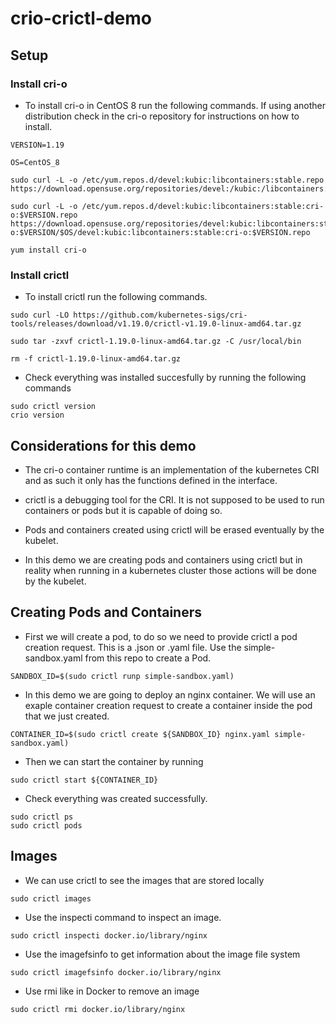 # crio-crictl-demo

## Setup

### Install cri-o

* To install cri-o in CentOS 8 run the following commands. If using another distribution check in the cri-o repository for instructions on how to install.

```
VERSION=1.19

OS=CentOS_8

sudo curl -L -o /etc/yum.repos.d/devel:kubic:libcontainers:stable.repo https://download.opensuse.org/repositories/devel:/kubic:/libcontainers:/stable/$OS/devel:kubic:libcontainers:stable.repo

sudo curl -L -o /etc/yum.repos.d/devel:kubic:libcontainers:stable:cri-o:$VERSION.repo https://download.opensuse.org/repositories/devel:kubic:libcontainers:stable:cri-o:$VERSION/$OS/devel:kubic:libcontainers:stable:cri-o:$VERSION.repo

yum install cri-o
```

### Install crictl

* To install crictl run the following commands.

```
sudo curl -LO https://github.com/kubernetes-sigs/cri-tools/releases/download/v1.19.0/crictl-v1.19.0-linux-amd64.tar.gz

sudo tar -zxvf crictl-1.19.0-linux-amd64.tar.gz -C /usr/local/bin

rm -f crictl-1.19.0-linux-amd64.tar.gz
```

* Check everything was installed succesfully by running the following commands

```
sudo crictl version
crio version
```

## Considerations for this demo


* The cri-o container runtime is an implementation of the kubernetes CRI and as such it only has the functions defined in the interface.

* crictl is a debugging tool for the CRI. It is not supposed to be used to run containers or pods but it is capable of doing so.

* Pods and containers created using crictl will be erased eventually by the kubelet.

* In this demo we are creating pods and containers using crictl but in reality when running in a kubernetes cluster those actions will be done by the kubelet.

## Creating Pods and Containers

* First we will create a pod, to do so we need to provide crictl a pod creation request. This is a .json or .yaml file. Use the simple-sandbox.yaml from this repo to create a Pod.

```
SANDBOX_ID=$(sudo crictl runp simple-sandbox.yaml)
```

* In this demo we are going to deploy an nginx container. We will use an exaple container creation request to create a container inside the pod that we just created.

```
CONTAINER_ID=$(sudo crictl create ${SANDBOX_ID} nginx.yaml simple-sandbox.yaml)
```

* Then we can start the container by running

```
sudo crictl start ${CONTAINER_ID}
```

* Check everything was created successfully.

```
sudo crictl ps
sudo crictl pods
```

## Images

* We can use crictl to see the images that are stored locally

```
sudo crictl images
```

* Use the inspecti command to inspect an image.

```
sudo crictl inspecti docker.io/library/nginx
```

* Use the imagefsinfo to get information about the image file system

```
sudo crictl imagefsinfo docker.io/library/nginx
```

* Use rmi like in Docker to remove an image

```
sudo crictl rmi docker.io/library/nginx
```






